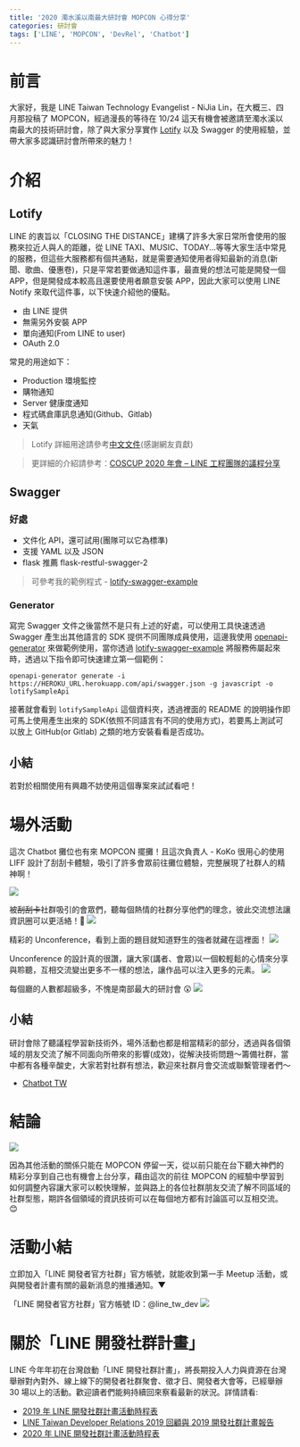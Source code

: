 ```yaml
---
title: '2020 濁水溪以南最大研討會 MOPCON 心得分享'
categories: 研討會
tags: ['LINE', 'MOPCON', 'DevRel', 'Chatbot']
---
```


<style>
  section.compact {
    font-size: 150%  
  }
  img[alt~="center"] {
    display: block;
    margin: 0 auto;
  }
</style>

# 前言

大家好，我是 LINE Taiwan Technology Evangelist - NiJia Lin，在大概三、四月那投稿了 MOPCON，經過漫長的等待在 10/24 這天有機會被邀請至濁水溪以南最大的技術研討會，除了與大家分享實作 [Lotify](https://github.com/louis70109/lotify) 以及 Swagger 的使用經驗，並帶大家多認識研討會所帶來的魅力！

<!-- more -->

# 介紹

## Lotify

<script async class="speakerdeck-embed" data-slide="2" data-id="652942832db145c380f49b065b7f0918" data-ratio="1.77777777777778" src="//speakerdeck.com/assets/embed.js"></script>

LINE 的衷旨以「CLOSING THE DISTANCE」建構了許多大家日常所會使用的服務來拉近人與人的距離，從 LINE TAXI、MUSIC、TODAY...等等大家生活中常見的服務，但這些大服務都有個共通點，就是需要通知使用者得知最新的消息(新聞、歌曲、優惠卷)，只是平常若要做通知這件事，最直覺的想法可能是開發一個 APP，但是開發成本較高且還要使用者願意安裝 APP，因此大家可以使用 LINE Notify 來取代這件事，以下快速介紹他的優點。

<script async class="speakerdeck-embed" data-slide="11" data-id="652942832db145c380f49b065b7f0918" data-ratio="1.77777777777778" src="//speakerdeck.com/assets/embed.js"></script>

- 由 LINE 提供
- 無需另外安裝 APP
- 單向通知(From LINE to user)
- OAuth 2.0

常見的用途如下：

- Production 環境監控
- 購物通知
- Server 健康度通知
- 程式碼倉庫訊息通知(Github、Gitlab)
- 天氣

> Lotify 詳細用途請參考[中文文件](https://github.com/louis70109/lotify/blob/master/README-zh_TW.md)(感謝網友貢獻)

> 更詳細的介紹請參考：[COSCUP 2020 年會 – LINE 工程團隊的議程分享](https://engineering.linecorp.com/zh-hant/blog/line-coscup-2020/)

## Swagger

### 好處

- 文件化 API，還可試用(團隊可以它為標準)
- 支援 YAML 以及 JSON
- flask 推薦 flask-restful-swagger-2

> 可參考我的範例程式 - [lotify-swagger-example](https://github.com/louis70109/lotify-swagger-example)

### Generator

寫完 Swagger 文件之後當然不是只有上述的好處，可以使用工具快速透過 Swagger 產生出其他語言的 SDK 提供不同團隊成員使用，這邊我使用 [openapi-generator](https://github.com/OpenAPITools/openapi-generator) 來做範例使用，當你透過 [lotify-swagger-example](https://github.com/louis70109/lotify-swagger-example) 將服務佈屬起來時，透過以下指令即可快速建立第一個範例：

```
openapi-generator generate -i https://HEROKU_URL.herokuapp.com/api/swagger.json -g javascript -o lotifySampleApi
```

接著就會看到 `lotifySampleApi` 這個資料夾，透過裡面的 README 的說明操作即可馬上使用產生出來的 SDK(依照不同語言有不同的使用方式)，若要馬上測試可以放上 GitHub(or Gitlab) 之類的地方安裝看看是否成功。

## 小結

<script async class="speakerdeck-embed" data-slide="32" data-id="652942832db145c380f49b065b7f0918" data-ratio="1.77777777777778" src="//speakerdeck.com/assets/embed.js"></script>

若對於相關使用有興趣不妨使用這個專案來試試看吧！

# 場外活動

這次 Chatbot 攤位也有來 MOPCON 擺攤！且這次負責人 - KoKo 很用心的使用 LIFF 設計了刮刮卡體驗，吸引了許多會眾前往攤位體驗，完整展現了社群人的精神啊！

![](https://nijialin.com/images/2020/mopcon/1.PNG)

被~~刮刮卡~~社群吸引的會眾們，聽每個熱情的社群分享他們的理念，彼此交流想法讓資訊圈可以更活絡！👏
![](https://nijialin.com/images/2020/mopcon/2.JPG)

精彩的 Unconference，看到上面的題目就知道野生的強者就藏在這裡面！
![](https://nijialin.com/images/2020/mopcon/3.JPG)

Unconference 的設計真的很讚，讓大家(講者、會眾)以一個較輕鬆的心情來分享與聆聽，互相交流變出更多不一樣的想法，讓作品可以注入更多的元素。
![](https://nijialin.com/images/2020/mopcon/5.JPG)

每個廳的人數都超級多，不愧是南部最大的研討會 😲
![](https://nijialin.com/images/2020/mopcon/9.JPG)

## 小結

研討會除了聽議程學習新技術外，場外活動也都是相當精彩的部分，透過與各個領域的朋友交流了解不同面向所帶來的影響(成效)，從解決技術問題～籌備社群，當中都有各種辛酸史，大家若對社群有想法，歡迎來社群月會交流或聯繫管理者們～

- [Chatbot TW](https://www.facebook.com/groups/chatbot.tw)

<script async class="speakerdeck-embed" data-slide="35" data-id="652942832db145c380f49b065b7f0918" data-ratio="1.77777777777778" src="//speakerdeck.com/assets/embed.js"></script>

# 結論

![](https://nijialin.com/images/2020/mopcon/10.JPG)

因為其他活動的關係只能在 MOPCON 停留一天，從以前只能在台下聽大神們的精彩分享到自己也有機會上台分享，藉由這次的前往 MOPCON 的經驗中學習到如何調整內容讓大家可以較快理解，並與路上的各位社群朋友交流了解不同區域的社群型態，期許各個領域的資訊技術可以在每個地方都有討論區可以互相交流。😊

# 活動小結

立即加入「LINE 開發者官方社群」官方帳號，就能收到第一手 Meetup 活動，或與開發者計畫有關的最新消息的推播通知。▼

「LINE 開發者官方社群」官方帳號 ID：@line_tw_dev
![](https://www.evanlin.com/images/2020/line-tw-dev-qr.png)

# 關於「LINE 開發社群計畫」

LINE 今年年初在台灣啟動「LINE 開發社群計畫」，將長期投入人力與資源在台灣舉辦對內對外、線上線下的開發者社群聚會、徵才日、開發者大會等，已經舉辦 30 場以上的活動。歡迎讀者們能夠持續回來察看最新的狀況。詳情請看:

- [2019 年 LINE 開發社群計畫活動時程表](https://engineering.linecorp.com/zh-hant/blog/line-taiwan-developer-relations-2019-plan/)
- [LINE Taiwan Developer Relations 2019 回顧與 2019 開發社群計畫報告](https://engineering.linecorp.com/zh-hant/blog/line-taiwan-developer-relations-2019/)
- [2020 年 LINE 開發社群計畫活動時程表](https://engineering.linecorp.com/zh-hant/blog/2020-line-tw-devrel/)

